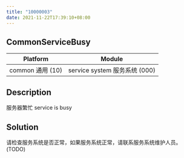 ```yaml
---
title: "10000003"
date: 2021-11-22T17:39:10+08:00
---
```

## CommonServiceBusy
| Platform                   | Module
|----------------------------|----------|
| common 通用 (10) | service system 服务系统 (000) |

## Description
服务器繁忙 service is busy

## Solution
请检查服务系统是否正常，如果服务系统正常，请联系服务系统维护人员。(TODO)